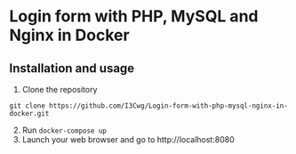 
# Login form with PHP, MySQL and Nginx in Docker

## Installation and usage
1. Clone the repository
``` 
git clone https://github.com/I3Cwg/Login-form-with-php-mysql-nginx-in-docker.git
```
2. Run ```docker-compose up``` 
3. Launch your web browser and go to http://localhost:8080